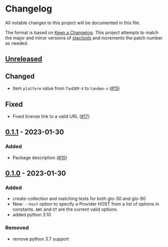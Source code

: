 # Changelog

All notable changes to this project will be documented in this file.

The format is based on [Keep a Changelog](https://keepachangelog.com/en/1.0.0/). This project attempts to match the major and minor versions of [stactools](https://github.com/stac-utils/stactools) and increments the patch number as needed.

## [Unreleased]

## Changed

- Item `platform` value from `TanDEM-X` to `tandem-x` ([#15](https://github.com/stactools-packages/cop-dem/pull/15))

## Fixed

- Fixed license link to a valid URL ([#17](https://github.com/stactools-packages/cop-dem/pull/17))

## [0.1.1] - 2023-01-30

### Added

- Package description ([#10](https://github.com/stactools-packages/cop-dem/pull/10))

## [0.1.0] - 2023-01-30

### Added

- create-collection and matching tests for both glo-30 and glo-90
- New: `--host` option to specify a Provider HOST from a list of options in constants. `AWS` and `OT` are the current valid options.
- added python 3.10

### Removed

- remove python 3.7 support

[Unreleased]: https://github.com/stactools-packages/cop-dem/compare/v0.1.1..main
[0.1.1]: https://github.com/stactools-packages/cop-dem/compare/v0.1.0..v0.1.1
[0.1.0]: https://github.com/stactools-packages/cop-dem/tags/v0.1.0
